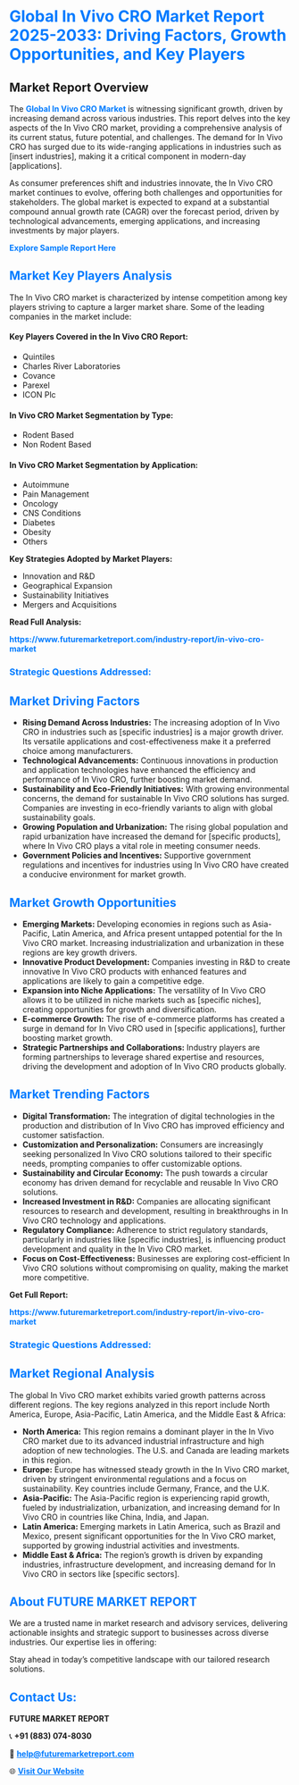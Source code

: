 <h1 style="color: #007BFF;">Global In Vivo CRO Market Report 2025-2033: Driving Factors, Growth Opportunities, and Key Players</h1>

<section id="overview">
<h2>Market Report Overview</h2>
<p>The <a href="https://www.futuremarketreport.com/industry-report/in-vivo-cro-market" style="color: #007BFF; text-decoration: none;"><strong>Global In Vivo CRO Market</strong></a> is witnessing significant growth, driven by increasing demand across various industries. This report delves into the key aspects of the In Vivo CRO market, providing a comprehensive analysis of its current status, future potential, and challenges. The demand for In Vivo CRO has surged due to its wide-ranging applications in industries such as [insert industries], making it a critical component in modern-day [applications].</p>
<p>As consumer preferences shift and industries innovate, the In Vivo CRO market continues to evolve, offering both challenges and opportunities for stakeholders. The global market is expected to expand at a substantial compound annual growth rate (CAGR) over the forecast period, driven by technological advancements, emerging applications, and increasing investments by major players.</p>
</section>

<section id="overview">
<p><a href="https://www.futuremarketreport.com/request-sample/reportId=60583" style="color: #007BFF; text-decoration: none;"><strong>Explore Sample Report Here</strong></a></p>
</section>

<section id="key-players">
<h2 style="color: #007BFF;">Market Key Players Analysis</h2>
<p>The In Vivo CRO market is characterized by intense competition among key players striving to capture a larger market share. Some of the leading companies in the market include:</p>
<h4>Key Players Covered in the In Vivo CRO Report:</h4>
<ul><li>Quintiles</li><li>Charles River Laboratories</li><li>Covance</li><li>Parexel</li><li>ICON Plc</li></ul>
<h4>In Vivo CRO Market Segmentation by Type:</h4>
<ul><li>Rodent Based</li><li>Non Rodent Based</li></ul>

<h4>In Vivo CRO Market Segmentation by Application:</h4>
<ul><li>Autoimmune</li><li>Pain Management</li><li>Oncology</li><li>CNS Conditions</li><li>Diabetes</li><li>Obesity</li><li>Others</li></ul>
<p><strong>Key Strategies Adopted by Market Players:</strong></p>
<ul>
<li>Innovation and R&D</li>
<li>Geographical Expansion</li>
<li>Sustainability Initiatives</li>
<li>Mergers and Acquisitions</li>
</ul>
</section>

<section>
<p><strong>Read Full Analysis: </strong></p><a href="https://www.futuremarketreport.com/industry-report/in-vivo-cro-market" style="color: #007BFF; text-decoration: none;"><strong>https://www.futuremarketreport.com/industry-report/in-vivo-cro-market</strong></a>
<h3 style="color: #007BFF;">Strategic Questions Addressed:</h3>
</section>

<section id="driving-factors">
<h2 style="color: #007BFF;">Market Driving Factors</h2>
<ul>
<li><strong>Rising Demand Across Industries:</strong> The increasing adoption of In Vivo CRO in industries such as [specific industries] is a major growth driver. Its versatile applications and cost-effectiveness make it a preferred choice among manufacturers.</li>
<li><strong>Technological Advancements:</strong> Continuous innovations in production and application technologies have enhanced the efficiency and performance of In Vivo CRO, further boosting market demand.</li>
<li><strong>Sustainability and Eco-Friendly Initiatives:</strong> With growing environmental concerns, the demand for sustainable In Vivo CRO solutions has surged. Companies are investing in eco-friendly variants to align with global sustainability goals.</li>
<li><strong>Growing Population and Urbanization:</strong> The rising global population and rapid urbanization have increased the demand for [specific products], where In Vivo CRO plays a vital role in meeting consumer needs.</li>
<li><strong>Government Policies and Incentives:</strong> Supportive government regulations and incentives for industries using In Vivo CRO have created a conducive environment for market growth.</li>
</ul>
</section>

<section id="growth-opportunities">
<h2 style="color: #007BFF;">Market Growth Opportunities</h2>
<ul>
<li><strong>Emerging Markets:</strong> Developing economies in regions such as Asia-Pacific, Latin America, and Africa present untapped potential for the In Vivo CRO market. Increasing industrialization and urbanization in these regions are key growth drivers.</li>
<li><strong>Innovative Product Development:</strong> Companies investing in R&D to create innovative In Vivo CRO products with enhanced features and applications are likely to gain a competitive edge.</li>
<li><strong>Expansion into Niche Applications:</strong> The versatility of In Vivo CRO allows it to be utilized in niche markets such as [specific niches], creating opportunities for growth and diversification.</li>
<li><strong>E-commerce Growth:</strong> The rise of e-commerce platforms has created a surge in demand for In Vivo CRO used in [specific applications], further boosting market growth.</li>
<li><strong>Strategic Partnerships and Collaborations:</strong> Industry players are forming partnerships to leverage shared expertise and resources, driving the development and adoption of In Vivo CRO products globally.</li>
</ul>
</section>

<section id="trending-factors">
<h2 style="color: #007BFF;">Market Trending Factors</h2>
<ul>
<li><strong>Digital Transformation:</strong> The integration of digital technologies in the production and distribution of In Vivo CRO has improved efficiency and customer satisfaction.</li>
<li><strong>Customization and Personalization:</strong> Consumers are increasingly seeking personalized In Vivo CRO solutions tailored to their specific needs, prompting companies to offer customizable options.</li>
<li><strong>Sustainability and Circular Economy:</strong> The push towards a circular economy has driven demand for recyclable and reusable In Vivo CRO solutions.</li>
<li><strong>Increased Investment in R&D:</strong> Companies are allocating significant resources to research and development, resulting in breakthroughs in In Vivo CRO technology and applications.</li>
<li><strong>Regulatory Compliance:</strong> Adherence to strict regulatory standards, particularly in industries like [specific industries], is influencing product development and quality in the In Vivo CRO market.</li>
<li><strong>Focus on Cost-Effectiveness:</strong> Businesses are exploring cost-efficient In Vivo CRO solutions without compromising on quality, making the market more competitive.</li>
</ul>
</section>

<section>
<p><strong>Get Full Report: </strong></p><a href="https://www.futuremarketreport.com/industry-report/in-vivo-cro-market" style="color: #007BFF; text-decoration: none;"><strong>https://www.futuremarketreport.com/industry-report/in-vivo-cro-market</strong></a>
<h3 style="color: #007BFF;">Strategic Questions Addressed:</h3>
</section>


<section id="regional-analysis">
<h2 style="color: #007BFF;">Market Regional Analysis</h2>
<p>The global In Vivo CRO market exhibits varied growth patterns across different regions. The key regions analyzed in this report include North America, Europe, Asia-Pacific, Latin America, and the Middle East & Africa:</p>
<ul>
<li><strong>North America:</strong> This region remains a dominant player in the In Vivo CRO market due to its advanced industrial infrastructure and high adoption of new technologies. The U.S. and Canada are leading markets in this region.</li>
<li><strong>Europe:</strong> Europe has witnessed steady growth in the In Vivo CRO market, driven by stringent environmental regulations and a focus on sustainability. Key countries include Germany, France, and the U.K.</li>
<li><strong>Asia-Pacific:</strong> The Asia-Pacific region is experiencing rapid growth, fueled by industrialization, urbanization, and increasing demand for In Vivo CRO in countries like China, India, and Japan.</li>
<li><strong>Latin America:</strong> Emerging markets in Latin America, such as Brazil and Mexico, present significant opportunities for the In Vivo CRO market, supported by growing industrial activities and investments.</li>
<li><strong>Middle East & Africa:</strong> The region’s growth is driven by expanding industries, infrastructure development, and increasing demand for In Vivo CRO in sectors like [specific sectors].</li>
</ul>
</section>

<footer>
<h2 style="color: #007BFF;">About FUTURE MARKET REPORT</h2>
<p>We are a trusted name in market research and advisory services, delivering actionable insights and strategic support to businesses across diverse industries. Our expertise lies in offering:</p>

<p>Stay ahead in today’s competitive landscape with our tailored research solutions.</p>

<h2 style="color: #007BFF;">Contact Us:</h2>
<p><strong>FUTURE MARKET REPORT</strong></p>
<p>📞 <strong>+91 (883) 074-8030</strong></p>
<p>📧 <strong><a href="mailto:help@futuremarketreport.com" style="color: #007BFF;">help@futuremarketreport.com</a></strong></p>
<p>🌐 <strong><a href="https://www.futuremarketreport.com/" style="color: #007BFF;">Visit Our Website</a></strong></p>
</footer>